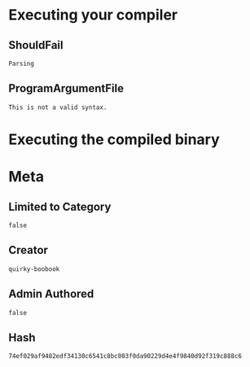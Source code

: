 # Executing your compiler

## ShouldFail

```
Parsing
```

## ProgramArgumentFile

```
This is not a valid syntax.
```

# Executing the compiled binary

# Meta

## Limited to Category

```
false
```

## Creator

```
quirky-boobook
```

## Admin Authored

```
false
```

## Hash

```
74ef029af9482edf34130c6541c8bc003f0da90229d4e4f9840d92f319c888c6
```
